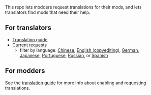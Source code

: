 This repo lets modders request translations for their mods, and lets translators find mods that need their help.

## For translators
* [Translation guide](https://stardewvalleywiki.com/Modding:Translations)
* [Current requests](https://github.com/StardewModders/mod-translations/issues)
  * filter by language: [Chinese](https://github.com/StardewModders/mod-translations/labels/needs%3A%20Chinese), [English (copyediting)](https://github.com/StardewModders/mod-translations/labels/needs%3A%20English%20copyediting), [German](https://github.com/StardewModders/mod-translations/labels/needs%3A%20German), [Japanese](https://github.com/StardewModders/mod-translations/labels/needs%3A%20Japanese), [Portuguese](https://github.com/StardewModders/mod-translations/labels/needs%3A%20Portuguese), [Russian](https://github.com/StardewModders/mod-translations/labels/needs%3A%20Russian), or [Spanish](https://github.com/StardewModders/mod-translations/labels/needs%3A%20Spanish)

## For modders
See the [translation guide](https://stardewvalleywiki.com/Modding:Translations) for more info about enabling and requesting translations.
